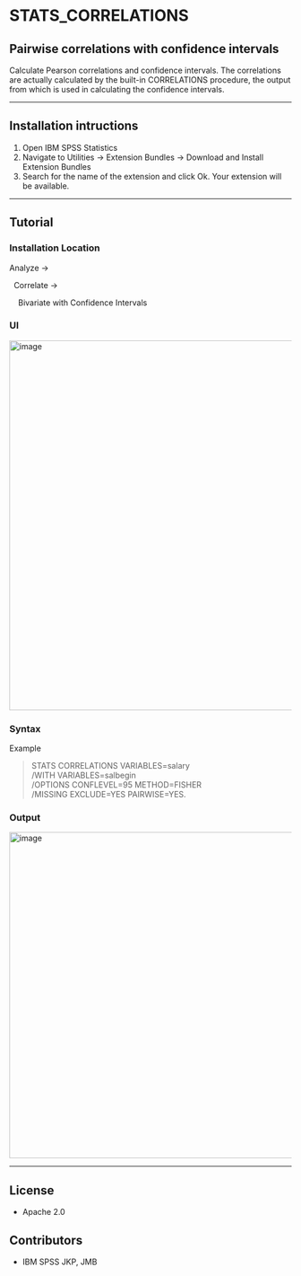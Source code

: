 # STATS_CORRELATIONS
## Pairwise correlations with confidence intervals
Calculate Pearson correlations and confidence intervals.
The correlations are actually calculated by the built-in CORRELATIONS
procedure, the output from which is used in calculating the confidence
intervals.

---
Installation intructions
----
1. Open IBM SPSS Statistics
2. Navigate to Utilities -> Extension Bundles -> Download and Install Extension Bundles
3. Search for the name of the extension and click Ok. Your extension will be available.

---
Tutorial
----

### Installation Location

Analyze →

&nbsp;&nbsp;Correlate →

&nbsp;&nbsp;&nbsp;&nbsp;Bivariate with Confidence Intervals

### UI
<img width="659" alt="image" src="https://user-images.githubusercontent.com/19230800/196478833-a8854653-87f4-4b5b-8e17-380b262dc53f.png">

### Syntax
Example

> STATS CORRELATIONS VARIABLES=salary <br />
> /WITH VARIABLES=salbegin <br />
> /OPTIONS CONFLEVEL=95 METHOD=FISHER <br />
> /MISSING EXCLUDE=YES PAIRWISE=YES.

### Output

<img width="581" alt="image" src="https://user-images.githubusercontent.com/19230800/196479038-d626cf13-7a24-479e-944a-0808c12dd7e0.png">



---
License
----

- Apache 2.0
                              
Contributors
----

  - IBM SPSS JKP, JMB
